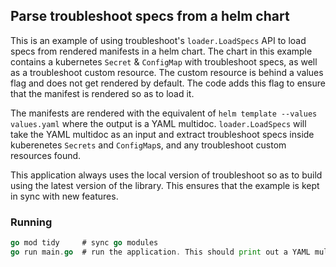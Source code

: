 ## Parse troubleshoot specs from a helm chart

This is an example of using troubleshoot's `loader.LoadSpecs` API to load specs from rendered manifests in a helm chart. The chart in this example contains a kubernetes `Secret` & `ConfigMap` with troubleshoot specs, as well as a troubleshoot custom resource. The custom resource is behind a values flag and does not get rendered by default. The code adds this flag to ensure that the manifest is rendered so as to load it.

The manifests are rendered with the equivalent of `helm template --values values.yaml` where the output is a YAML multidoc. `loader.LoadSpecs` will take the YAML multidoc as an input and extract troubleshoot specs inside kuberenetes `Secrets` and `ConfigMap`s, and any troubleshoot custom resources found.

This application always uses the local version of troubleshoot so as to build using the latest version of the library. This ensures that the example is kept in sync with new features.

### Running

```go
go mod tidy     # sync go modules
go run main.go  # run the application. This should print out a YAML multidoc of the loaded troubleshoot specs
```
